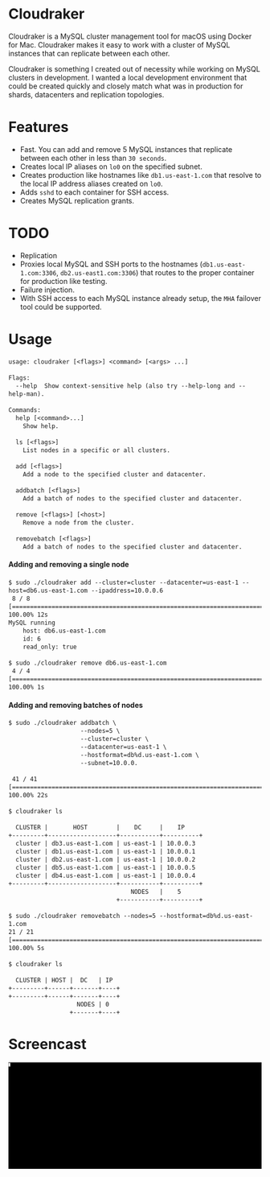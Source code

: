 # Cloudraker
Cloudraker is a MySQL cluster management tool for macOS using Docker for Mac. Cloudraker makes it easy to work with a cluster of MySQL instances that can replicate between each other.

Cloudraker is something I created out of necessity while working on MySQL clusters in development. I wanted a local development environment that could be created quickly and closely match what was in production for shards, datacenters and replication topologies.

# Features
- Fast. You can add and remove 5 MySQL instances that replicate between each other in less than `30 seconds`.
- Creates local IP aliases on `lo0` on the specified subnet.
- Creates production like hostnames like `db1.us-east-1.com` that resolve to the local IP address aliases created on `lo0`.
- Adds `sshd` to each container for SSH access.
- Creates MySQL replication grants.

# TODO
- Replication
- Proxies local MySQL and SSH ports to the hostnames (`db1.us-east-1.com:3306`, `db2.us-east1.com:3306`) that routes to the proper container for production like testing.
- Failure injection.
- With SSH access to each MySQL instance already setup, the `MHA` failover tool could be supported.

# Usage
```
usage: cloudraker [<flags>] <command> [<args> ...]

Flags:
  --help  Show context-sensitive help (also try --help-long and --help-man).

Commands:
  help [<command>...]
    Show help.

  ls [<flags>]
    List nodes in a specific or all clusters.

  add [<flags>]
    Add a node to the specified cluster and datacenter.

  addbatch [<flags>]
    Add a batch of nodes to the specified cluster and datacenter.

  remove [<flags>] [<host>]
    Remove a node from the cluster.

  removebatch [<flags>]
    Add a batch of nodes to the specified cluster and datacenter.
```

#### Adding and removing a single node
```
$ sudo ./cloudraker add --cluster=cluster --datacenter=us-east-1 --host=db6.us-east-1.com --ipaddress=10.0.0.6
 8 / 8 [====================================================================================] 100.00% 12s
MySQL running
	host: db6.us-east-1.com
	id: 6
	read_only: true
	
$ sudo ./cloudraker remove db6.us-east-1.com
 4 / 4 [====================================================================================] 100.00% 1s
```

#### Adding and removing batches of nodes
```
$ sudo ./cloudraker addbatch \
                    --nodes=5 \
                    --cluster=cluster \
                    --datacenter=us-east-1 \
                    --hostformat=db%d.us-east-1.com \
                    --subnet=10.0.0.
                    
 41 / 41 [====================================================================================] 100.00% 22s

$ cloudraker ls

  CLUSTER |       HOST        |    DC     |    IP
+---------+-------------------+-----------+----------+
  cluster | db3.us-east-1.com | us-east-1 | 10.0.0.3
  cluster | db1.us-east-1.com | us-east-1 | 10.0.0.1
  cluster | db2.us-east-1.com | us-east-1 | 10.0.0.2
  cluster | db5.us-east-1.com | us-east-1 | 10.0.0.5
  cluster | db4.us-east-1.com | us-east-1 | 10.0.0.4
+---------+-------------------+-----------+----------+
                                  NODES   |    5
                              +-----------+----------+
                              
$ sudo ./cloudraker removebatch --nodes=5 --hostformat=db%d.us-east-1.com
21 / 21 [====================================================================================]  100.00% 5s

$ cloudraker ls

  CLUSTER | HOST |  DC   | IP
+---------+------+-------+----+
+---------+------+-------+----+
                   NODES | 0
                 +-------+----+
```

# Screencast
<img src="cloudraker.gif"/>
